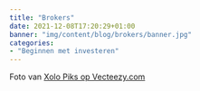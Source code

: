 ```yaml
---
title: "Brokers"
date: 2021-12-08T17:20:29+01:00
banner: "img/content/blog/brokers/banner.jpg"
categories: 
- "Beginnen met investeren"
---
```



<span class = "image-attribution">
Foto van <a href="https://www.vecteezy.com/vector-art/1967252-professional-photographer-standing-against
"> Xolo Piks op Vecteezy.com
</span>

